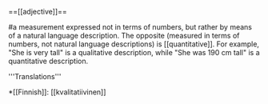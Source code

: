 ==[[adjective]]==

#a measurement expressed not in terms of numbers, but rather by means of a natural language description. The opposite (measured in terms of numbers, not natural language descriptions) is [[quantitative]]. For example, "She is very tall" is a qualitative description, while "She was 190 cm tall" is a quantitative description.

'''Translations'''

*[[Finnish]]: [[kvalitatiivinen]]